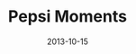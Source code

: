 ---
title: "Pepsi Moments"
date: 2013-10-15
type: "Web"
text: ""
preview: "preview.png"
previewFeatured: ""
featured: false
link: https://www.behance.net/gallery/11482155/Pepsi-Moments-Website
---